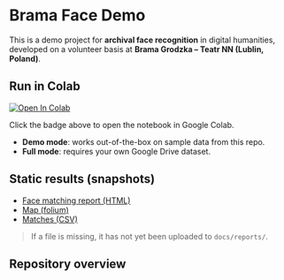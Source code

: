 # Brama Face Demo

This is a demo project for **archival face recognition** in digital humanities,  
developed on a volunteer basis at **Brama Grodzka – Teatr NN (Lublin, Poland)**.  

## Run in Colab
[![Open In Colab](https://colab.research.google.com/assets/colab-badge.svg)](
https://colab.research.google.com/github/USER/brama-face-demo/blob/main/notebooks/face_matching_demo.ipynb)

Click the badge above to open the notebook in Google Colab.  
- **Demo mode**: works out-of-the-box on sample data from this repo.  
- **Full mode**: requires your own Google Drive dataset.  

## Static results (snapshots)
- [Face matching report (HTML)](reports/face_matching_report.html)  
- [Map (folium)](reports/map_folium.html)  
- [Matches (CSV)](reports/matches.csv)  

> If a file is missing, it has not yet been uploaded to `docs/reports/`.

## Repository overview
